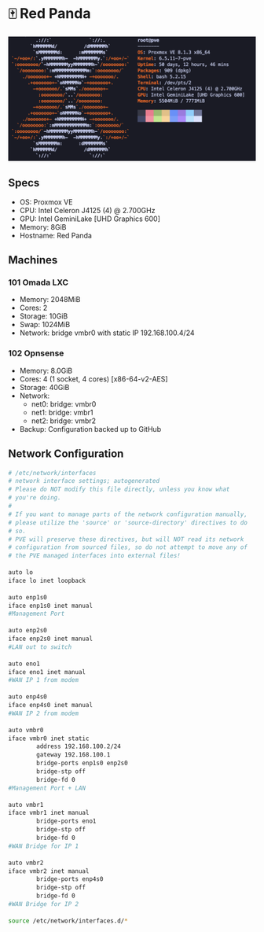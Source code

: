 # 🀄 Red Panda

![Red Panda Neofetch](./assets/red-panda-neofetch.png)

## Specs

- OS: Proxmox VE
- CPU: Intel Celeron J4125 (4) @ 2.700GHz
- GPU: Intel GeminiLake [UHD Graphics 600]
- Memory: 8GiB
- Hostname: Red Panda

## Machines 

### 101 Omada LXC 

- Memory: 2048MiB
- Cores: 2
- Storage: 10GiB
- Swap: 1024MiB
- Network: bridge vmbr0 with static IP 192.168.100.4/24

### 102 Opnsense

- Memory: 8.0GiB
- Cores: 4 (1 socket, 4 cores) [x86-64-v2-AES]
- Storage: 40GiB
- Network: 
  - net0: bridge: vmbr0
  - net1: bridge: vmbr1
  - net2: bridge: vmbr2
- Backup: Configuration backed up to GitHub 

## Network Configuration

```bash
# /etc/network/interfaces
# network interface settings; autogenerated
# Please do NOT modify this file directly, unless you know what
# you're doing.
#
# If you want to manage parts of the network configuration manually,
# please utilize the 'source' or 'source-directory' directives to do
# so.
# PVE will preserve these directives, but will NOT read its network
# configuration from sourced files, so do not attempt to move any of
# the PVE managed interfaces into external files!

auto lo
iface lo inet loopback

auto enp1s0
iface enp1s0 inet manual
#Management Port

auto enp2s0
iface enp2s0 inet manual
#LAN out to switch

auto eno1
iface eno1 inet manual
#WAN IP 1 from modem

auto enp4s0
iface enp4s0 inet manual
#WAN IP 2 from modem

auto vmbr0
iface vmbr0 inet static
        address 192.168.100.2/24
        gateway 192.168.100.1
        bridge-ports enp1s0 enp2s0
        bridge-stp off
        bridge-fd 0
#Management Port + LAN

auto vmbr1
iface vmbr1 inet manual
        bridge-ports eno1
        bridge-stp off
        bridge-fd 0
#WAN Bridge for IP 1

auto vmbr2
iface vmbr2 inet manual
        bridge-ports enp4s0
        bridge-stp off
        bridge-fd 0
#WAN Bridge for IP 2

source /etc/network/interfaces.d/*
```
